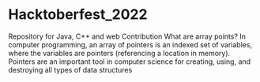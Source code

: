 # Hacktoberfest_2022
Repository for Java, C++ and web Contribution
What are array points?
In computer programming, an array of pointers is an indexed set of variables, where the variables are pointers (referencing a location in memory). Pointers are an important tool in computer science for creating, using, and destroying all types of data structures
